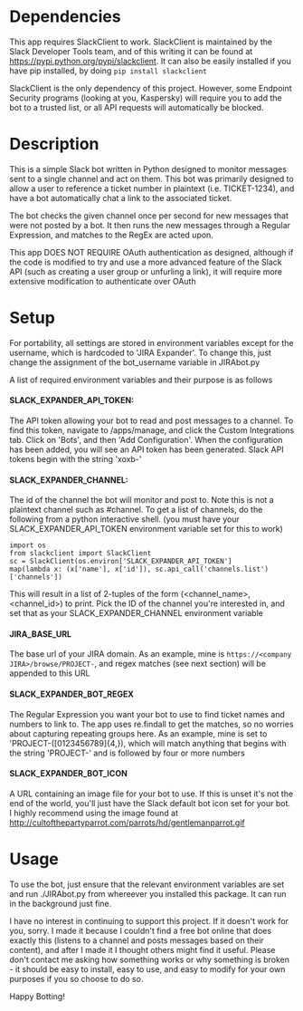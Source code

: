 # Dependencies
This app requires SlackClient to work. SlackClient is maintained by the Slack Developer Tools team, and of this writing it can be found at https://pypi.python.org/pypi/slackclient. It can also be easily installed if you have pip installed, by doing `pip install slackclient`

SlackClient is the only dependency of this project. However, some Endpoint Security programs (looking at you, Kaspersky) will require you to add the bot to a trusted list, or all API requests will automatically be blocked.

# Description

This is a simple Slack bot written in Python designed to monitor messages sent to a single channel and act on them. This bot was primarily designed to allow a user to reference a ticket number in plaintext (i.e. TICKET-1234), and have a bot automatically chat a link to the associated ticket.

The bot checks the given channel once per second for new messages that were not posted by a bot. It then runs the new messages through a Regular Expression, and matches to the RegEx are acted upon.

This app DOES NOT REQUIRE OAuth authentication as designed, although if the code is modified to try and use a more advanced feature of the Slack API (such as creating a user group or unfurling a link), it will require more extensive modification to authenticate over OAuth

# Setup
For portability, all settings are stored in environment variables except for the username, which is hardcoded to 'JIRA Expander'. To change this, just change the assignment of the bot_username variable in JIRAbot.py

A list of required environment variables and their purpose is as follows

#### SLACK_EXPANDER_API_TOKEN:
The API token allowing your bot to read and post messages to a channel. To find this token, navigate to <your Slack Domain>/apps/manage, and click the Custom Integrations tab. Click on 'Bots', and then 'Add Configuration'. When the configuration has been added, you will see an API token has been generated. Slack API tokens begin with the string 'xoxb-'

#### SLACK_EXPANDER_CHANNEL:
The id of the channel the bot will monitor and post to. Note this is not a plaintext channel such as #channel. To get a list of channels, do the following from a python interactive shell. (you must have your SLACK_EXPANDER_API_TOKEN environment variable set for this to work)

```
import os
from slackclient import SlackClient
sc = SlackClient(os.environ['SLACK_EXPANDER_API_TOKEN']
map(lambda x: (x['name'], x['id']), sc.api_call('channels.list')['channels'])
```

This will result in a list of 2-tuples of the form (<channel_name>, <channel_id>) to print. Pick the ID of the channel you're interested in, and set that as your SLACK_EXPANDER_CHANNEL environment variable

#### JIRA_BASE_URL
The base url of your JIRA domain. As an example, mine is `https://<company JIRA>/browse/PROJECT-`, and regex matches (see next section) will be appended to this URL

#### SLACK_EXPANDER_BOT_REGEX
The Regular Expression you want your bot to use to find ticket names and numbers to link to. The app uses re.findall to get the matches, so no worries about capturing repeating groups here. As an example, mine is set to 'PROJECT-([0123456789]{4,}), which will match anything that begins with the string 'PROJECT-' and is followed by four or more numbers

#### SLACK_EXPANDER_BOT_ICON
A URL containing an image file for your bot to use. If this is unset it's not the end of the world, you'll just have the Slack default bot icon set for your bot. I highly recommend using the image found at http://cultofthepartyparrot.com/parrots/hd/gentlemanparrot.gif

# Usage
To use the bot, just ensure that the relevant environment variables are set and run ./JIRAbot.py from whereever you installed this package. It can run in the background just fine.

I have no interest in continuing to support this project. If it doesn't work for you, sorry. I made it because I couldn't find a free bot online that does exactly this (listens to a channel and posts messages based on their content), and after I made it I thought others might find it useful. Please don't contact me asking how something works or why something is broken - it should be easy to install, easy to use, and easy to modify for your own purposes if you so choose to do so.

Happy Botting!
